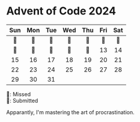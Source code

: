 # Advent of Code 2024

|Sun|Mon|Tue|Wed|Thu|Fri|Sat|
|:-:|:-:|:-:|:-:|:-:|:-:|:-:|
|🎄|🎄|🎄|🎄|🎄|🎄|🎄|
|🎄|🎄|🎄|🎄|🎄|13|14|
|15|16|17|18|19|20|21|
|22|23|24|25|26|27|28|
|29|30|31| | | | |



🎄: Missed \
🌟: Submitted 

Apparantly, I'm mastering the art of procrastination.
